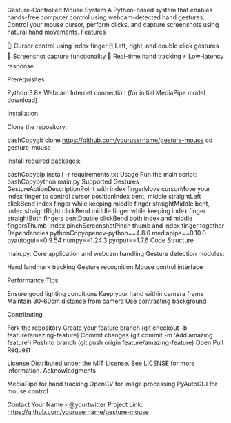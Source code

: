 Gesture-Controlled Mouse System
A Python-based system that enables hands-free computer control using webcam-detected hand gestures. Control your mouse cursor, perform clicks, and capture screenshots using natural hand movements.
Features

👆 Cursor control using index finger
🖱️ Left, right, and double click gestures
📸 Screenshot capture functionality
🎯 Real-time hand tracking
⚡ Low-latency response

Prerequisites

Python 3.8+
Webcam
Internet connection (for initial MediaPipe model download)

Installation

Clone the repository:

bashCopygit clone https://github.com/yourusername/gesture-mouse
cd gesture-mouse

Install required packages:

bashCopypip install -r requirements.txt
Usage
Run the main script:
bashCopypython main.py
Supported Gestures
GestureActionDescriptionPoint with index fingerMove cursorMove your index finger to control cursor positionIndex bent, middle straightLeft clickBend index finger while keeping middle finger straightMiddle bent, index straightRight clickBend middle finger while keeping index finger straightBoth fingers bentDouble clickBend both index and middle fingersThumb-index pinchScreenshotPinch thumb and index finger together
Dependencies
pythonCopyopencv-python==4.8.0
mediapipe==0.10.0
pyautogui==0.9.54
numpy==1.24.3
pynput==1.7.6
Code Structure

main.py: Core application and webcam handling
Gesture detection modules:

Hand landmark tracking
Gesture recognition
Mouse control interface



Performance Tips

Ensure good lighting conditions
Keep your hand within camera frame
Maintain 30-60cm distance from camera
Use contrasting background

Contributing

Fork the repository
Create your feature branch (git checkout -b feature/amazing-feature)
Commit changes (git commit -m 'Add amazing feature')
Push to branch (git push origin feature/amazing-feature)
Open Pull Request

License
Distributed under the MIT License. See LICENSE for more information.
Acknowledgments

MediaPipe for hand tracking
OpenCV for image processing
PyAutoGUI for mouse control

Contact
Your Name - @yourtwitter
Project Link: https://github.com/yourusername/gesture-mouse
